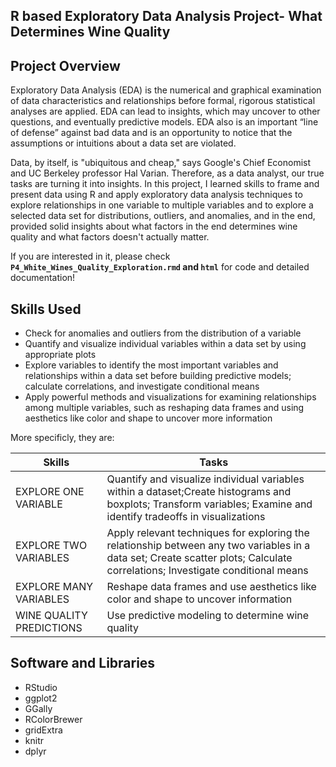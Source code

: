 ## R based Exploratory Data Analysis Project- What Determines Wine Quality

## Project Overview
Exploratory Data Analysis (EDA) is the numerical and graphical examination of data characteristics and relationships before formal, rigorous statistical analyses are applied. EDA can lead to insights, which may uncover to other questions, and eventually predictive models. EDA also is an important “line of defense” against bad data and is an opportunity to notice that the assumptions or intuitions about a data set are violated.

Data, by itself, is "ubiquitous and cheap," says Google's Chief Economist and UC Berkeley professor Hal Varian. Therefore, as a data analyst, our true tasks are turning it into insights. In this project, I learned skills to frame and present data using R and apply exploratory data analysis techniques to explore relationships in one variable to multiple variables and to explore a selected data set for distributions, outliers, and anomalies, and in the end, provided solid insights about what factors in the end determines wine quality and what factors doesn't actually matter.   

If you are interested in it, please check **`P4_White_Wines_Quality_Exploration.rmd` and `html`** for code and detailed documentation!

## Skills Used
- Check for anomalies and outliers from the distribution of a variable
- Quantify and visualize individual variables within a data set by using appropriate plots
- Explore variables to identify the most important variables and relationships within a data set before building predictive models; calculate correlations, and investigate conditional means
- Apply powerful methods and visualizations for examining relationships among multiple variables, such as reshaping data frames and using aesthetics like color and shape to uncover more information

More specificly, they are:   

Skills | Tasks
--- | ---
EXPLORE ONE VARIABLE | Quantify and visualize individual variables within a dataset;Create histograms and boxplots; Transform variables; Examine and identify tradeoffs in visualizations
EXPLORE TWO VARIABLES | Apply relevant techniques for exploring the relationship between any two variables in a data set; Create scatter plots; Calculate correlations; Investigate conditional means
EXPLORE MANY VARIABLES | Reshape data frames and use aesthetics like color and shape to uncover information
WINE QUALITY PREDICTIONS | Use predictive modeling to determine wine quality

## Software and Libraries
- RStudio
- ggplot2
- GGally
- RColorBrewer
- gridExtra
- knitr
- dplyr




